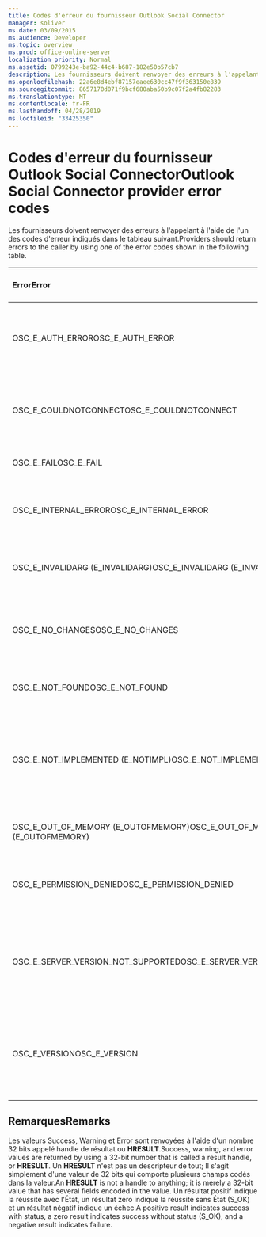 ```yaml
---
title: Codes d'erreur du fournisseur Outlook Social Connector
manager: soliver
ms.date: 03/09/2015
ms.audience: Developer
ms.topic: overview
ms.prod: office-online-server
localization_priority: Normal
ms.assetid: 0799243e-ba92-44c4-b687-182e50b57cb7
description: Les fournisseurs doivent renvoyer des erreurs à l'appelant à l'aide de l'un des codes d'erreur indiqués dans le tableau suivant.
ms.openlocfilehash: 22a6e8d4ebf87157eaee630cc47f9f363150e839
ms.sourcegitcommit: 8657170d071f9bcf680aba50b9c07f2a4fb82283
ms.translationtype: MT
ms.contentlocale: fr-FR
ms.lasthandoff: 04/28/2019
ms.locfileid: "33425350"
---
```

# <a name="outlook-social-connector-provider-error-codes"></a><span data-ttu-id="df206-103">Codes d'erreur du fournisseur Outlook Social Connector</span><span class="sxs-lookup"><span data-stu-id="df206-103">Outlook Social Connector provider error codes</span></span>

<span data-ttu-id="df206-104">Les fournisseurs doivent renvoyer des erreurs à l'appelant à l'aide de l'un des codes d'erreur indiqués dans le tableau suivant.</span><span class="sxs-lookup"><span data-stu-id="df206-104">Providers should return errors to the caller by using one of the error codes shown in the following table.</span></span> 
  
|<span data-ttu-id="df206-105">**Error**</span><span class="sxs-lookup"><span data-stu-id="df206-105">**Error**</span></span>|<span data-ttu-id="df206-106">**Code d'erreur (hexadécimal)**</span><span class="sxs-lookup"><span data-stu-id="df206-106">**Error code (hexadecimal)**</span></span>|<span data-ttu-id="df206-107">**Description**</span><span class="sxs-lookup"><span data-stu-id="df206-107">**Description**</span></span>|
|:-----|:-----|:-----|
|<span data-ttu-id="df206-108">OSC_E_AUTH_ERROR</span><span class="sxs-lookup"><span data-stu-id="df206-108">OSC_E_AUTH_ERROR</span></span>  <br/> |<span data-ttu-id="df206-109">0x80041404</span><span class="sxs-lookup"><span data-stu-id="df206-109">0x80041404</span></span>  <br/> |<span data-ttu-id="df206-110">Échec de l'authentification sur le réseau du site du réseau social.</span><span class="sxs-lookup"><span data-stu-id="df206-110">Authentication failed on the network of the social network site.</span></span>  <br/> |
|<span data-ttu-id="df206-111">OSC_E_COULDNOTCONNECT</span><span class="sxs-lookup"><span data-stu-id="df206-111">OSC_E_COULDNOTCONNECT</span></span>  <br/> |<span data-ttu-id="df206-112">0x80041402</span><span class="sxs-lookup"><span data-stu-id="df206-112">0x80041402</span></span>  <br/> |<span data-ttu-id="df206-113">Aucune connexion n'est disponible pour la connexion au site réseau social.</span><span class="sxs-lookup"><span data-stu-id="df206-113">No connection is available to connect to the social network site.</span></span>  <br/> |
|<span data-ttu-id="df206-114">OSC_E_FAIL</span><span class="sxs-lookup"><span data-stu-id="df206-114">OSC_E_FAIL</span></span>  <br/> |<span data-ttu-id="df206-115">0x80004005</span><span class="sxs-lookup"><span data-stu-id="df206-115">0x80004005</span></span>  <br/> |<span data-ttu-id="df206-116">Erreur d'échec général.</span><span class="sxs-lookup"><span data-stu-id="df206-116">General failure error.</span></span>  <br/> |
|<span data-ttu-id="df206-117">OSC_E_INTERNAL_ERROR</span><span class="sxs-lookup"><span data-stu-id="df206-117">OSC_E_INTERNAL_ERROR</span></span>  <br/> |<span data-ttu-id="df206-118">0x80041400</span><span class="sxs-lookup"><span data-stu-id="df206-118">0x80041400</span></span>  <br/> |<span data-ttu-id="df206-119">Une erreur interne s'est produite en raison d'une opération non valide.</span><span class="sxs-lookup"><span data-stu-id="df206-119">An internal error occurred because of an invalid operation.</span></span>  <br/> |
|<span data-ttu-id="df206-120">OSC_E_INVALIDARG (E_INVALIDARG)</span><span class="sxs-lookup"><span data-stu-id="df206-120">OSC_E_INVALIDARG (E_INVALIDARG)</span></span>  <br/> |<span data-ttu-id="df206-121">0x80070057</span><span class="sxs-lookup"><span data-stu-id="df206-121">0x80070057</span></span>  <br/> |<span data-ttu-id="df206-122">Un argument non valide a été transmis à une fonction.</span><span class="sxs-lookup"><span data-stu-id="df206-122">An invalid argument was passed to a function.</span></span>  <br/> |
|<span data-ttu-id="df206-123">OSC_E_NO_CHANGES</span><span class="sxs-lookup"><span data-stu-id="df206-123">OSC_E_NO_CHANGES</span></span>  <br/> |<span data-ttu-id="df206-124">0x80041406</span><span class="sxs-lookup"><span data-stu-id="df206-124">0x80041406</span></span>  <br/> |<span data-ttu-id="df206-125">Aucune modification n'a été apportée depuis la dernière synchronisation.</span><span class="sxs-lookup"><span data-stu-id="df206-125">No changes have occurred since the last synchronization.</span></span>  <br/> |
|<span data-ttu-id="df206-126">OSC_E_NOT_FOUND</span><span class="sxs-lookup"><span data-stu-id="df206-126">OSC_E_NOT_FOUND</span></span>  <br/> |<span data-ttu-id="df206-127">0x80041405</span><span class="sxs-lookup"><span data-stu-id="df206-127">0x80041405</span></span>  <br/> |<span data-ttu-id="df206-128">Impossible de trouver une ressource.</span><span class="sxs-lookup"><span data-stu-id="df206-128">A resource cannot be found.</span></span>  <br/> |
|<span data-ttu-id="df206-129">OSC_E_NOT_IMPLEMENTED (E_NOTIMPL)</span><span class="sxs-lookup"><span data-stu-id="df206-129">OSC_E_NOT_IMPLEMENTED (E_NOTIMPL)</span></span>  <br/> |<span data-ttu-id="df206-130">0x80004001</span><span class="sxs-lookup"><span data-stu-id="df206-130">0x80004001</span></span>  <br/> |<span data-ttu-id="df206-131">La demande au site réseau social est valide, mais n'a pas été implémentée par le site réseau social.</span><span class="sxs-lookup"><span data-stu-id="df206-131">The request to the social network site is valid but has not been implemented by the social network site.</span></span>  <br/> |
|<span data-ttu-id="df206-132">OSC_E_OUT_OF_MEMORY (E_OUTOFMEMORY)</span><span class="sxs-lookup"><span data-stu-id="df206-132">OSC_E_OUT_OF_MEMORY (E_OUTOFMEMORY)</span></span>  <br/> |<span data-ttu-id="df206-133">0x8007000E</span><span class="sxs-lookup"><span data-stu-id="df206-133">0x8007000E</span></span>  <br/> |<span data-ttu-id="df206-134">Une erreur de mémoire insuffisante s'est produite.</span><span class="sxs-lookup"><span data-stu-id="df206-134">An out-of-memory error occurred.</span></span>  <br/> |
|<span data-ttu-id="df206-135">OSC_E_PERMISSION_DENIED</span><span class="sxs-lookup"><span data-stu-id="df206-135">OSC_E_PERMISSION_DENIED</span></span>  <br/> |<span data-ttu-id="df206-136">0x80041403</span><span class="sxs-lookup"><span data-stu-id="df206-136">0x80041403</span></span>  <br/> |<span data-ttu-id="df206-137">Le fournisseur OSC a refusé l'autorisation pour la ressource.</span><span class="sxs-lookup"><span data-stu-id="df206-137">The OSC provider denied permission for the resource.</span></span>  <br/> |
|<span data-ttu-id="df206-138">OSC_E_SERVER_VERSION_NOT_SUPPORTED</span><span class="sxs-lookup"><span data-stu-id="df206-138">OSC_E_SERVER_VERSION_NOT_SUPPORTED</span></span>  <br/> |<span data-ttu-id="df206-139">0x80041406</span><span class="sxs-lookup"><span data-stu-id="df206-139">0x80041406</span></span>  <br/> |<span data-ttu-id="df206-140">La version du serveur pour configurer le compte de réseau social n'est pas prise en charge.</span><span class="sxs-lookup"><span data-stu-id="df206-140">The version of the server to configure the social network account is not supported.</span></span>  <br/> |
|<span data-ttu-id="df206-141">OSC_E_VERSION</span><span class="sxs-lookup"><span data-stu-id="df206-141">OSC_E_VERSION</span></span>  <br/> |<span data-ttu-id="df206-142">0x80041401</span><span class="sxs-lookup"><span data-stu-id="df206-142">0x80041401</span></span>  <br/> |<span data-ttu-id="df206-143">Le fournisseur ne prend pas en charge cette version de l'extensibilité du fournisseur OSC.</span><span class="sxs-lookup"><span data-stu-id="df206-143">The provider does not support this version of OSC provider extensibility.</span></span>  <br/> |
   
## <a name="remarks"></a><span data-ttu-id="df206-144">Remarques</span><span class="sxs-lookup"><span data-stu-id="df206-144">Remarks</span></span>

<span data-ttu-id="df206-145">Les valeurs Success, Warning et Error sont renvoyées à l'aide d'un nombre 32 bits appelé handle de résultat ou **HRESULT**.</span><span class="sxs-lookup"><span data-stu-id="df206-145">Success, warning, and error values are returned by using a 32-bit number that is called a result handle, or **HRESULT**.</span></span> <span data-ttu-id="df206-146">Un **HRESULT** n'est pas un descripteur de tout; Il s'agit simplement d'une valeur de 32 bits qui comporte plusieurs champs codés dans la valeur.</span><span class="sxs-lookup"><span data-stu-id="df206-146">An **HRESULT** is not a handle to anything; it is merely a 32-bit value that has several fields encoded in the value.</span></span> <span data-ttu-id="df206-147">Un résultat positif indique la réussite avec l'État, un résultat zéro indique la réussite sans État (S_OK) et un résultat négatif indique un échec.</span><span class="sxs-lookup"><span data-stu-id="df206-147">A positive result indicates success with status, a zero result indicates success without status (S_OK), and a negative result indicates failure.</span></span> 
  

